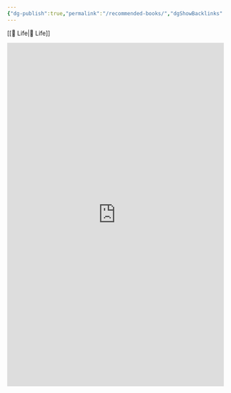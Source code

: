 ```yaml
---
{"dg-publish":true,"permalink":"/recommended-books/","dgShowBacklinks":false}
---
```



[[📘 Life\|📘 Life]]

<iframe style="border-width:0;" id="bookwyrm_list_embed" width="100%" height="800" title="Aaron's recommended books, a list by Aaron Young on BookWyrm" src="http://bookwyrm.social/list/910/embed/a673bd0c08f446e0960ef9b5261a7618"></iframe>